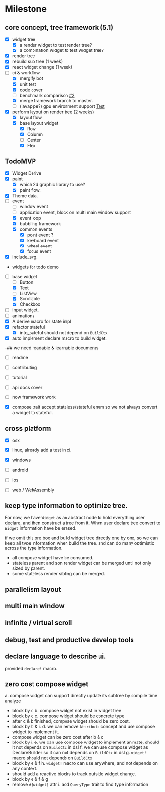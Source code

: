 # Milestone

## core concept, tree framework (5.1)
 
- [x] widget tree
  - [x] a render widget to test render tree?
  - [x] a combination widget to test widget tree?
- [x] render tree
- [x] rebuild sub tree (1 week)
- [x] react widget change (1 week)
- [ ] ci & workflow
  - [x] mergify bot
  - [x] unit test 
  - [x] code cover
  - [ ] benchmark comparison [#2](https://github.com/M-Adoo/Ribir/issues/2)
  - [x] merge framework branch to master.
  - [ ] (lavapipe?) gpu environment support [Test](./doc/develope.md#Test)
- [x] perform layout on render tree (2 weeks)
  - [x] layout flow
  - [x] base layout widget
    - [x] Row
    - [x] Column
    - [ ] Center
    - [x] Flex

## TodoMVP

- [x] Widget Derive
- [x] paint
  - [x] which 2d graphic library to use?
  - [x] paint flow.
- [x] Theme data.
- [ ] event  
  - [ ] window event
  - [ ] application event, block on multi main window support
  - [x] event loop
  - [x] bubbling framework
  - [x] common events
    - [x] point event ?
    - [x] keyboard event
    - [x] wheel event
    - [x] focus event

- [x] include_svg.
- widgets for todo demo
- [ ] base widget
  - [ ] Button
  - [x] Text
  - [ ] ListView
  - [x] Scrollable
  - [x] Checkbox
- [ ] input widget.
- [ ] animations
- [x] A derive macro for state impl
- [x] refactor stateful
  - [x] into_sateful should not depend on `BuildCtx`
- [x] auto implement declare macro to build widget.

-## we need readable & learnable documents.
  - [ ] readme
  - [ ] contributing
  - [ ] tutorial
  - [ ] api docs cover
  - [ ] how framework work

- [x] compose trait accept stateless/stateful enum so we not always convert a widget to stateful.

## cross platform

- [x] osx
- [x] linux, already add a test in ci.
- [x] windows
- [ ] android
- [ ] ios
- [ ] web / WebAssembly


##  keep type information to optimize tree.

For now, we have `Widget` as an abstract node to hold everything user declare, and then construct a tree from it. When user declare tree convert to `Widget` information have be erased. 

if we omit this pre box and build widget tree directly one by one, so we can keep all type information when build the tree, and can do many optimistic across the type information.

- all compose widget have be consumed.
- stateless parent and son render widget can be merged until not only sized by parent.
- some stateless render sibling can be merged.



## parallelism layout 

## multi main window

## infinite / virtual scroll

## debug, test and productive develop tools

## declare language to describe ui.

provided `declare!` macro.


## zero cost compose widget

a. compose widget can support directly update its subtree by compile time analyze
  - block by d
b. compose widget not exist in widget tree
  - block by d
c. compose widget should be concrete type
  - after c & b finished, compose widget should be zero cost.
  - block by b & i.
d. we can remove `Attribute` concept and use compose widget to implement it.
  - compose widget can be zero cost after b & c
  - block by i.
e. we can use compose widget to implement animate, should it not depends on `BuildCtx` in dsl
f. we can use compose widget as DeclareBuilder so it can not depends on `BuildCtx` in dsl
g. `widget!` macro should not depends on `BuildCtx`
  - block by e & f
h. `widget!` macro can use anywhere, and not depends on any context.
  - should add a reactive blocks to track outside widget change.
  - block by e & f & g
  - remove `#[widget]` attr
i. add `QueryType` trait to find type information 

